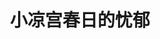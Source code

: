---
logo: images/animation/小凉宫春日的忧郁.jpg
title: 小凉宫春日的忧郁
subTitle: 由京都动画制作的网络动画，于2009年2月14日开始在YouTube上放送，全25话
queue: \4

category: 动画

hasResource: true
downloadList:
  - intro: 720P x264※
    size: 6.4GB
    link: https://pan.baidu.com/s/1HI1bHAdrdJW2fmPfxYBptQ
  - intro: 720P x265※
    size: 1.6GB
    link: https://pan.baidu.com/s/1HI1bHAdrdJW2fmPfxYBptQ
  - intro: 内嵌字幕版
    size: 851.5MB
    link: https://pan.baidu.com/s/1HI1bHAdrdJW2fmPfxYBptQ
  - intro: 字幕
    size: 56KB
    link: https://pan.baidu.com/s/1HI1bHAdrdJW2fmPfxYBptQ
  - intro: 云盘 提取码:fuhy
    size: 
    link: https://pan.baidu.com/s/1HI1bHAdrdJW2fmPfxYBptQ

downloadContent: |
  《小凉宫春日的忧郁》是《凉宫春日的忧郁》及原作小说派生出的四格恶搞漫画。<br>
  2008年8月26日，《少年ACE》宣布《小凉宫春日的忧郁》&《小鹤屋学姐的四格》动画化决定。<br>
  2009年，由京都动画制作成网络动画在YouTube上播放，由武本康弘担任监督。同时搭载的还有动画《鹤屋与熏干酪》，于2009年2月14日放送，全25话。<br><br>
  版权属于:VCB-Studio<br>
  文件地址:https://vcb-s.com/archives/11328<br><br>
  ※：无分割版，即与《鹤屋与熏干酪》合并
---
